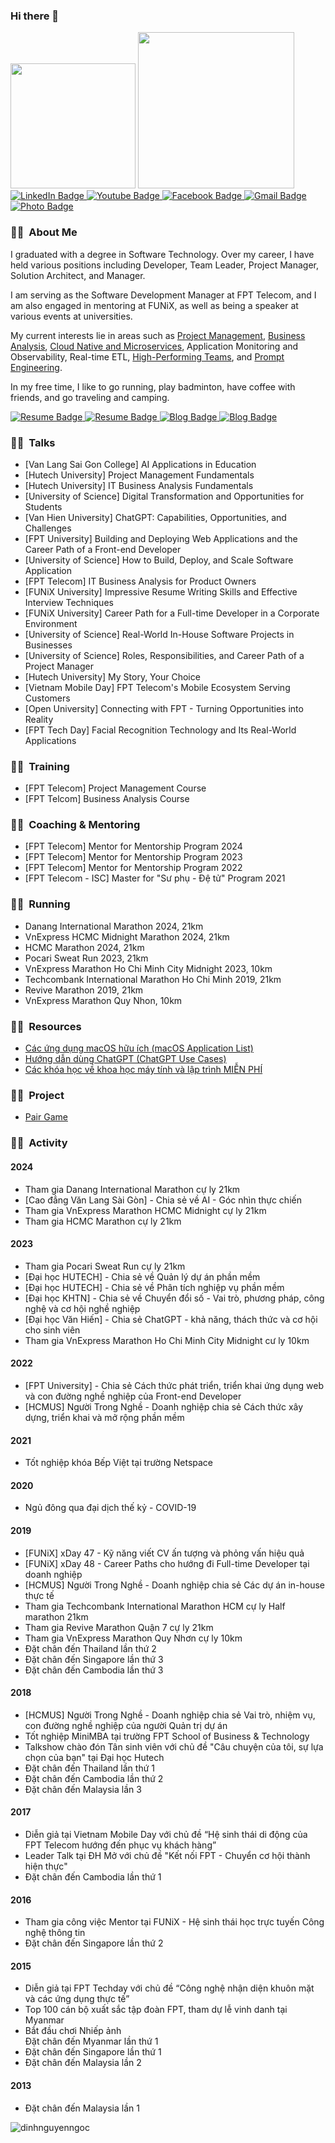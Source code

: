 ### Hi there 👋

<!--
**dinhnguyenngoc/dinhnguyenngoc** is a ✨ _special_ ✨ repository because its `README.md` (this file) appears on your GitHub profile.

Here are some ideas to get you started:

- 🔭 I’m currently working on ...
- 🌱 I’m currently learning ...
- 👯 I’m looking to collaborate on ...
- 🤔 I’m looking for help with ...
- 💬 Ask me about ...
- 📫 How to reach me: ...
- 😄 Pronouns: ...
- ⚡ Fun fact: ...
-->

<div id="header">
  <img src="https://media.giphy.com/media/M9gbBd9nbDrOTu1Mqx/giphy.gif" width="200px" />
  <img src="https://media.giphy.com/media/tPnrnG9V6MrjnxVciE/giphy.gif" width="250px" />
</div>

<div id="badges">
  <a href="https://www.linkedin.com/in/dinhnn/">
    <img src="https://img.shields.io/badge/LinkedIn-blue?style=for-the-badge&logo=linkedin&logoColor=white" alt="LinkedIn Badge"/>
  </a>
  <a href="https://www.youtube.com/@toppingvlog">
    <img src="https://img.shields.io/badge/YouTube-red?style=for-the-badge&logo=youtube&logoColor=white" alt="Youtube Badge"/>
  </a>
  <a href="https://www.facebook.com/dinhnguyenngoc">
    <img src="https://img.shields.io/badge/Facebook-blue?style=for-the-badge&logo=facebook&logoColor=white" alt="Facebook Badge"/>
  </a>
  <a href="mailto:dinhnguyenngoc@gmail.com">
    <img src="https://img.shields.io/badge/Gmail-red?style=for-the-badge&logo=gmail&logoColor=white" alt="Gmail Badge"/>
  </a>
  <a href="#">
    <img src="https://img.shields.io/badge/Photos-blue?style=for-the-badge&logo=photos&logoColor=white" alt="Photo Badge"/>
  </a>
</div>

### :man_technologist: &nbsp;About Me

<p>I graduated with a degree in Software Technology. Over my career, I have held various positions including Developer, Team Leader, Project Manager, Solution Architect, and Manager.</p>
<p>I am serving as the Software Development Manager at FPT Telecom, and I am also engaged in mentoring at FUNiX, as well as being a speaker at various events at universities.</p>
<p>My current interests lie in areas such as <a href="https://github.com/dinhnguyenngoc/learning-notes/tree/main/Project-Management">Project Management</a>, <a href="https://github.com/dinhnguyenngoc/learning-notes/tree/main/Business-Analyst">Business Analysis</a>, <a href="https://github.com/dinhnguyenngoc/learning-notes/tree/main/Microservices-and-Cloud-native-Apps">Cloud Native and Microservices</a>, Application Monitoring and Observability, Real-time ETL, <a href="https://github.com/dora-team/fourkeys">High-Performing Teams</a>, and <a href="https://github.com/dinhnguyenngoc/learning-notes/blob/main/ChatGPT-Use-Cases/ChatGPT%20-%2023%20Use%20Cases.pdf">Prompt Engineering</a>.</p>
<p>In my free time, I like to go running, play badminton, have coffee with friends, and go traveling and camping.</p>

<div id="footer">
  <a href="https://github.com/dinhnguyenngoc/learning-notes">
    <img src="https://img.shields.io/badge/my_learning_notes-blue?style=for-the-badge" alt="Resume Badge"/>
  </a>
  <a href="https://github.com/dinhnguyenngoc/dinhnn/blob/master/profile/Dinh-Nguyen-CV.pdf">
    <img src="https://img.shields.io/badge/my_resume-red?style=for-the-badge" alt="Resume Badge"/>
  </a>
  <a href="https://dinhnguyenngoc.wordpress.com">
    <img src="https://img.shields.io/badge/my_wordpress_blog-blue?style=for-the-badge" alt="Blog Badge"/>
  </a>
  <a href="https://dinhnguyenngoc.github.io/news-feed">
    <img src="https://img.shields.io/badge/my_Jekyll_blog-red?style=for-the-badge" alt="Blog Badge"/>
  </a>
</div>

### :man_technologist: &nbsp;Talks

<ul>
  <li>[Van Lang Sai Gon College] AI Applications in Education</li>
  <li>[Hutech University] Project Management Fundamentals</li>
  <li>[Hutech University] IT Business Analysis Fundamentals</li>
  <li>[University of Science] Digital Transformation and Opportunities for Students</li>
  <li>[Van Hien University] ChatGPT: Capabilities, Opportunities, and Challenges</li>
  <li>[FPT University] Building and Deploying Web Applications and the Career Path of a Front-end Developer</li>
  <li>[University of Science] How to Build, Deploy, and Scale Software Application</li>
  <li>[FPT Telecom] IT Business Analysis for Product Owners</li>
  <li>[FUNiX University] Impressive Resume Writing Skills and Effective Interview Techniques</li>
  <li>[FUNiX University] Career Path for a Full-time Developer in a Corporate Environment</li>
  <li>[University of Science] Real-World In-House Software Projects in Businesses</li>
  <li>[University of Science] Roles, Responsibilities, and Career Path of a Project Manager</li>
  <li>[Hutech University] My Story, Your Choice</li>
  <li>[Vietnam Mobile Day] FPT Telecom's Mobile Ecosystem Serving Customers</li>
  <li>[Open University] Connecting with FPT - Turning Opportunities into Reality</li>
  <li>[FPT Tech Day] Facial Recognition Technology and Its Real-World Applications</li>
</ul>

### :man_technologist: &nbsp;Training

<ul>
  <li>[FPT Telecom] Project Management Course</li>
  <li>[FPT Telcom] Business Analysis Course</li>
</ul>

### :man_technologist: &nbsp;Coaching & Mentoring

<ul>
  <li>[FPT Telecom] Mentor for Mentorship Program 2024</li>
  <li>[FPT Telecom] Mentor for Mentorship Program 2023</li>
  <li>[FPT Telecom] Mentor for Mentorship Program 2022</li>
  <li>[FPT Telecom - ISC] Master for "Sư phụ - Đệ tử" Program 2021</li>
</ul>

### :man_technologist: &nbsp;Running

<ul>
  <li>Danang International Marathon 2024, 21km</li>
  <li>VnExpress HCMC Midnight Marathon 2024, 21km</li>
  <li>HCMC Marathon 2024, 21km</li>
  <li>Pocari Sweat Run 2023, 21km</li>
  <li>VnExpress Marathon Ho Chi Minh City Midnight 2023, 10km</li>
  <li>Techcombank International Marathon Ho Chi Minh 2019, 21km</li>
  <li>Revive Marathon 2019, 21km</li>
  <li>VnExpress Marathon Quy Nhon, 10km</li>
</ul>

### :man_technologist: &nbsp;Resources

<ul>
  <li><a href="https://github.com/dinhnguyenngoc/learning-notes/blob/b99037d3acce9ec4c4119947af03b3ed6bd1f3cd/macOS-App-List/macOS-App-List.pdf">Các ứng dụng macOS hữu ích (macOS Application List)</a></li>
  <li><a href="https://github.com/dinhnguyenngoc/learning-notes/blob/b99037d3acce9ec4c4119947af03b3ed6bd1f3cd/ChatGPT-Use-Cases/ChatGPT%20-%2023%20Use%20Cases.pdf">Hướng dẫn dùng ChatGPT (ChatGPT Use Cases)</a></li>
  <li><a href="https://github.com/dinhnguyenngoc/learning-notes/blob/7af90d2baab134b52aa431e96bf0cdae7441e91a/Learning-Courses-List/M%E1%BB%99t%20s%E1%BB%91%20kh%C3%B3a%20h%E1%BB%8Dc%20v%E1%BB%81%20khoa%20h%E1%BB%8Dc%20m%C3%A1y%20t%C3%ADnh%20v%C3%A0%20l%E1%BA%ADp%20tr%C3%ACnh%20MI%E1%BB%84N%20PH%C3%8D.pdf">Các khóa học về khoa học máy tính và lập trình MIỄN PHÍ</a></li>
</ul>

### :man_technologist: &nbsp;Project

<ul>
  <li><a href="https://github.com/dinhnguyenngoc/pair-game">Pair Game</a></li>
</ul>

### :man_technologist: &nbsp;Activity

#### 2024
<ul>
  <li>Tham gia Danang International Marathon cự ly 21km</li>
  <li>[Cao đẳng Văn Lang Sài Gòn] - Chia sẻ về AI - Góc nhìn thực chiến</li>
  <li>Tham gia VnExpress Marathon HCMC Midnight cự ly 21km</li>
  <li>Tham gia HCMC Marathon cự ly 21km</li>
</ul>

#### 2023

<ul>
  <li>Tham gia Pocari Sweat Run cự ly 21km</li>
  <li>[Đại học HUTECH] - Chia sẻ về Quản lý dự án phần mềm</li>
  <li>[Đại học HUTECH] - Chia sẻ về Phân tích nghiệp vụ phần mềm</li>
  <li>[Đại học KHTN] - Chia sẻ về Chuyển đổi số - Vai trò, phương pháp, công nghệ và cơ hội nghề nghiệp</li>
  <li>[Đại học Văn Hiến] - Chia sẻ ChatGPT - khả năng, thách thức và cơ hội cho sinh viên</li>
  <li>Tham gia VnExpress Marathon Ho Chi Minh City Midnight cư ly 10km</li>
</ul>

#### 2022

<ul>
  <li>[FPT University] - Chia sẻ Cách thức phát triển, triển khai ứng dụng web và con đường nghề nghiệp của Front-end Developer</li>
  <li>[HCMUS] Người Trong Nghề - Doanh nghiệp chia sẻ Cách thức xây dựng, triển khai và mở rộng phần mềm</li>
</ul>

#### 2021

<ul>
  <li>Tốt nghiệp khóa Bếp Việt tại trường Netspace</li>
</ul>

#### 2020

<ul>
  <li>Ngủ đông qua đại dịch thế kỷ - COVID-19</li>
</ul>

#### 2019

<ul>
  <li>[FUNiX] xDay 47 - Kỹ năng viết CV ấn tượng và phỏng vấn hiệu quả</li>
  <li>[FUNiX] xDay 48 - Career Paths cho hướng đi Full-time Developer tại doanh nghiệp</li>
  <li>[HCMUS] Người Trong Nghề - Doanh nghiệp chia sẻ Các dự án in-house thực tế</li>
  <li>Tham gia Techcombank International Marathon HCM cự ly Half marathon 21km</li>
  <li>Tham gia Revive Marathon Quận 7 cự ly 21km</li>
  <li>Tham gia VnExpress Marathon Quy Nhơn cự ly 10km</li>
  <li>Đặt chân đến Thailand lần thứ 2</li>
  <li>Đặt chân đến Singapore lần thứ 3</li>
  <li>Đặt chân đến Cambodia lần thứ 3</li>
</ul>

#### 2018

<ul>
  <li>[HCMUS] Người Trong Nghề - Doanh nghiệp chia sẻ Vai trò, nhiệm vụ, con đường nghề nghiệp của người Quản trị dự án</li>
  <li>Tốt nghiệp MiniMBA tại trường FPT School of Business & Technology</li>
  <li>Talkshow chào đón Tân sinh viên với chủ đề "Câu chuyện của tôi, sự lựa chọn của bạn" tại Đại học Hutech</li>
  <li>Đặt chân đến Thailand lần thứ 1</li>
  <li>Đặt chân đến Cambodia lần thứ 2</li>
  <li>Đặt chân đến Malaysia lần 3</li>
</ul>

#### 2017

<ul>
  <li>Diễn giả tại Vietnam Mobile Day với chủ đề “Hệ sinh thái di động của FPT Telecom hướng đến phục vụ khách hàng”</li>
  <li>Leader Talk tại ĐH Mở với chủ đề "Kết nối FPT - Chuyển cơ hội thành hiện thực"</li>
  <li>Đặt chân đến Cambodia lần thứ 1</li>
</ul>

#### 2016

<ul>
  <li>Tham gia công việc Mentor tại FUNiX - Hệ sinh thái học trực tuyến Công nghệ thông tin</li>
  <li>Đặt chân đến Singapore lần thứ 2</li>
</ul>

#### 2015

<ul>
  <li>Diễn giả tại FPT Techday với chủ đề “Công nghệ nhận diện khuôn mặt và các ứng dụng thực tế”</li>
  <li>Top 100 cán bộ xuất sắc tập đoàn FPT, tham dự lễ vinh danh tại Myanmar</li>
  <li>Bắt đầu chơi Nhiếp ảnh</li>
  <il>Đặt chân đến Myanmar lần thứ 1</li>
  <li>Đặt chân đến Singapore lần thứ 1</li>
  <li>Đặt chân đến Malaysia lần 2</li>
</ul>

#### 2013

<ul>
  <li>Đặt chân đến Malaysia lần 1</li>
</ul>

<img src="https://komarev.com/ghpvc/?username=dinhnguyenngoc&label=Profile%20views&color=0e75b6&style=flat" alt="dinhnguyenngoc" />

<!--
🌱 I’m currently building a resource learning
https://flywcode.com/
-->
